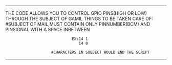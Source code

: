 **************************************************************************************************************************************
THE CODE ALLOWS YOU TO CONTROL GPIO PINS(HIGH OR LOW) THROUGH THE SUBJECT OF GAMIL
THINGS TO BE TAKEN CARE OF:
                        #SUBJECT OF MAIL,MUST CONTAIN ONLY PINNUMBER(BCM) AND PINSIGNAL WITH A SPACE INBETWEEN
                                
                                 EX:14 1
                                    14 0
                                 
                        #CHARACTERS IN SUBJECT WOULD END THE SCRIPT
**************************************************************************************************************************************
